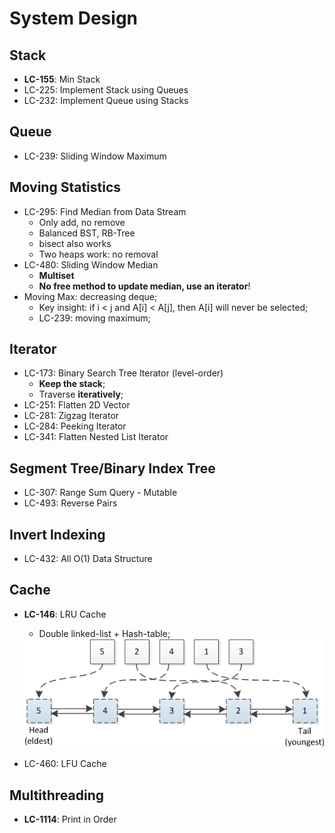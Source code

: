 # System Design

## Stack
- **LC-155**: Min Stack
- LC-225: Implement Stack using Queues
- LC-232: Implement Queue using Stacks

## Queue
- LC-239: Sliding Window Maximum

## Moving Statistics
- LC-295: Find Median from Data Stream
	- Only add, no remove
	- Balanced BST, RB-Tree
	- bisect also works
	- Two heaps work: no removal
- LC-480: Sliding Window Median
	- **Multiset**
	- **No free method to update median, use an iterator**!
- Moving Max: decreasing deque;
	- Key insight: if i < j and A[i] < A[j], then A[i] will never be selected;
	- LC-239: moving maximum;

## Iterator
- LC-173: Binary Search Tree Iterator (level-order)
	- **Keep the stack**;
	- Traverse **iteratively**;
- LC-251: Flatten 2D Vector
- LC-281: Zigzag Iterator
- LC-284: Peeking Iterator
- LC-341: Flatten Nested List Iterator

## Segment Tree/Binary Index Tree
- LC-307: Range Sum Query - Mutable
- LC-493: Reverse Pairs

## Invert Indexing
- LC-432: All O(1) Data Structure

## Cache
- **LC-146**: LRU Cache
	- Double linked-list + Hash-table;
	<img src="/python/leetcode/images/lru-cache.png" alt="drawing" width="500"/>

- LC-460: LFU Cache

## Multithreading
- **LC-1114**: Print in Order
